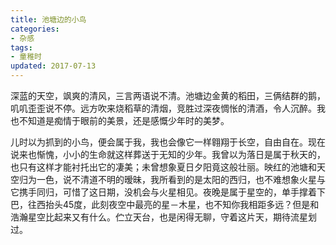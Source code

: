 ```yaml
---
title: 池塘边的小鸟
categories:
- 杂感
tags:
- 童稚时
updated: 2017-07-13
---
```


​	深蓝的天空，飒爽的清风，三言两语说不清。池塘边金黄的稻田，三俩结群的鹅，叽叽歪歪说不停。远方吹来烧稻草的清烟，竞胜过深夜惆怅的清酒，令人沉醉。我也不知道是痴情于眼前的美景，还是感慨少年时的美梦。

​	儿时以为抓到的小鸟，便会属于我，我也会像它一样翱翔于长空，自由自在。现在说来也惭愧，小小的生命就这样葬送于无知的少年。我曾以为落日是属于秋天的，也只有这样才能衬托出它的凄美；未曾想象夏日夕阳竟这般壮丽。映红的池塘和天空归为一色，说不清道不明的暧昧，我所看到的是太阳的西归，也不难想象火星与它携手同归，可惜了这日期，没机会与火星相见。夜晚是属于星空的，单手撑着下巴，往西抬头45度，此刻夜空中最亮的星－木星，也不知你我相距多远？但是和浩瀚星空比起来又有什么。伫立天台，也是闲得无聊，守着这片天，期待流星划过。

 
